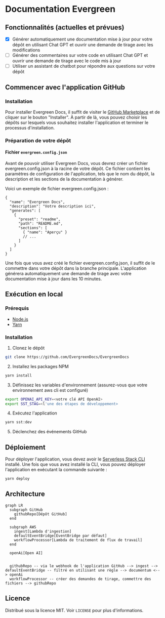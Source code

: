 

# Documentation Evergreen

## Fonctionnalités (actuelles et prévues)

- [x] Générer automatiquement une documentation mise à jour pour votre dépôt en utilisant Chat GPT et ouvrir une demande de tirage avec les modifications
- [ ] Générer des commentaires sur votre code en utilisant Chat GPT et ouvrir une demande de tirage avec le code mis à jour
- [ ] Utiliser un assistant de chatbot pour répondre aux questions sur votre dépôt

## Commencer avec l'application GitHub

### Installation

Pour installer Evergreen Docs, il suffit de visiter le [GitHub Marketplace](https://github.com/apps/evergreen-docs) et de cliquer sur le bouton "Installer". À partir de là, vous pouvez choisir les dépôts sur lesquels vous souhaitez installer l'application et terminer le processus d'installation.

### Préparation de votre dépôt

#### Fichier `evergreen.config.json`

Avant de pouvoir utiliser Evergreen Docs, vous devrez créer un fichier evergreen.config.json à la racine de votre dépôt. Ce fichier contient les paramètres de configuration de l'application, tels que le nom du dépôt, la description et les sections de la documentation à générer.

Voici un exemple de fichier evergreen.config.json :

```jsonc
{
  "name": "Evergreen Docs",
  "description": "Votre description ici",
  "generates": [
    {
      "preset": "readme",
      "path": "README.md",
      "sections": [
        { "name": "Aperçu" }
        // ...
      ]
    }
  ]
}
```

Une fois que vous avez créé le fichier evergreen.config.json, il suffit de le commettre dans votre dépôt dans la branche principale. L'application générera automatiquement une demande de tirage avec votre documentation mise à jour dans les 10 minutes.

## Exécution en local

### Prérequis

- [Node.js](https://nodejs.org/en/)
- [Yarn](https://yarnpkg.com/)

### Installation

1. Clonez le dépôt

```sh
git clone https://github.com/EvergreenDocs/EvergreenDocs
```

2. Installez les packages NPM

```sh
yarn install
```

3. Définissez les variables d'environnement (assurez-vous que votre environnement aws cli est configuré)

```sh
export OPENAI_API_KEY=<votre clé API OpenAI>
export SST_STAG=<l'une des étapes de développement>
```

4. Exécutez l'application

```sh
yarn sst:dev
```

5. Déclenchez des événements GitHub

## Déploiement

Pour déployer l'application, vous devez avoir le [Serverless Stack CLI](https://serverless-stack.com/) installé. Une fois que vous avez installé la CLI, vous pouvez déployer l'application en exécutant la commande suivante :

```sh
yarn deploy
```

## Architecture

```mermaid
graph LR
  subgraph GitHub
    githubRepo[Dépôt GitHub]
  end

  subgraph AWS
    ingest[Lambda d'ingestion]
    defaultEventBridge[EventBridge par défaut]
    workflowProcessor[Lambda de traitement de flux de travail]
  end

  openAi[Open AI]


  githubRepo -- via le webhook de l'application GitHub --> ingest --> defaultEventBridge -- filtré en utilisant une règle --> documentum <--> openAi
  workflowProcessor -- créer des demandes de tirage, commettre des fichiers --> githubRepo
```

## Licence

Distribué sous la licence MIT. Voir `LICENSE` pour plus d'informations.